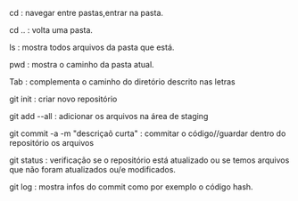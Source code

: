 cd : navegar entre pastas,entrar na pasta.

cd .. : volta uma pasta.

ls : mostra todos arquivos da pasta que está.

pwd : mostra o caminho da pasta atual.

Tab : complementa o caminho do diretório descrito nas letras

git init : criar novo repositório

git add --all : adicionar os arquivos na área de staging

git commit -a -m "descriçaõ curta" : commitar o código//guardar dentro do repositório os arquivos 

git status : verificação se o repositório está atualizado ou se temos arquivos que não foram atualizados ou/e modificados.

git log : mostra infos do commit como por exemplo o código hash.